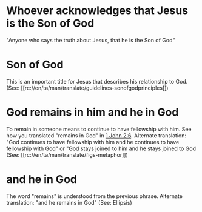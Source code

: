 # Whoever acknowledges that Jesus is the Son of God

"Anyone who says the truth about Jesus, that he is the Son of God"

# Son of God

This is an important title for Jesus that describes his relationship to God. (See: [[rc://en/ta/man/translate/guidelines-sonofgodprinciples]])

# God remains in him and he in God

To remain in someone means to continue to have fellowship with him. See how you translated "remains in God" in [1 John 2:6](../02/06.md). Alternate translation: "God continues to have fellowship with him and he continues to have fellowship with God" or "God stays joined to him and he stays joined to God (See: [[rc://en/ta/man/translate/figs-metaphor]])

# and he in God

The word "remains" is understood from the previous phrase. Alternate translation: "and he remains in God" (See: Ellipsis)

